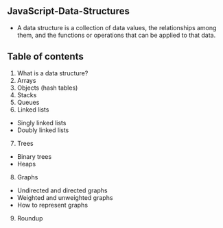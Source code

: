 ## JavaScript-Data-Structures
 - A data structure is a collection of data values, the relationships among them, and the functions or operations that can be applied to that data.
## Table of contents
1. What is a data structure?
2. Arrays
3. Objects (hash tables)
4. Stacks
5. Queues
6. Linked lists
 - Singly linked lists
 - Doubly linked lists

7. Trees
 - Binary trees
 - Heaps

8. Graphs
 - Undirected and directed graphs
 - Weighted and unweighted graphs
 - How to represent graphs

9. Roundup
